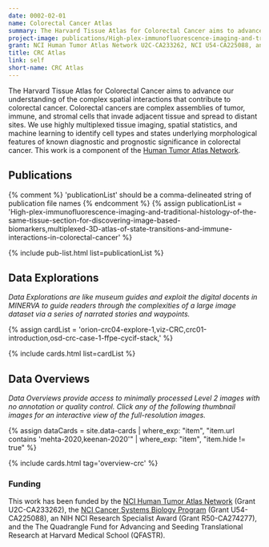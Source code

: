 ```yaml
---
date: 0002-02-01
name: Colorectal Cancer Atlas
summary: The Harvard Tissue Atlas for Colorectal Cancer aims to advance our understanding of the complex spatial interactions that contribute to colorectal cancer. Colorectal cancers are complex assemblies of tumor, immune, and stromal cells that invade adjacent tissue and spread to distant sites. We use highly multiplexed tissue imaging, spatial statistics, and machine learning to identify cell types and states underlying morphological features of known diagnostic and prognostic significance in colorectal cancer. This work is a component of the [Human Tumor Atlas Network](https://humantumoratlas.org/).  
project-image: publications/High-plex-immunofluorescence-imaging-and-traditional-histology-of-the-same-tissue-section-for-discovering-image-based-biomarkers-2.png
grant: NCI Human Tumor Atlas Network U2C-CA233262, NCI U54-CA225088, and the Ludwig Cancer Research Foundation
title: CRC Atlas
link: self
short-name: CRC Atlas
---
```


The Harvard Tissue Atlas for Colorectal Cancer aims to advance our understanding of the complex spatial interactions that contribute to colorectal cancer. Colorectal cancers are complex assemblies of tumor, immune, and stromal cells that invade adjacent tissue and spread to distant sites. We use highly multiplexed tissue imaging, spatial statistics, and machine learning to identify cell types and states underlying morphological features of known diagnostic and prognostic significance in colorectal cancer. This work is a component of the [Human Tumor Atlas Network](https://humantumoratlas.org/).  



## Publications
{% comment %}
  'publicationList' should be a comma-delineated string of publication file names
{% endcomment %}
{% assign publicationList = 'High-plex-immunofluorescence-imaging-and-traditional-histology-of-the-same-tissue-section-for-discovering-image-based-biomarkers,multiplexed-3D-atlas-of-state-transitions-and-immune-interactions-in-colorectal-cancer' %}

{% include pub-list.html list=publicationList %}

## Data Explorations
*Data Explorations are like museum guides and exploit the digital docents in MINERVA to guide readers through the complexities of a large image dataset via a series of narrated stories and waypoints.*

{% assign cardList = 'orion-crc04-explore-1,viz-CRC,crc01-introduction,osd-crc-case-1-ffpe-cycif-stack,' %}


{% include cards.html list=cardList %}

## Data Overviews
*Data Overviews provide access to minimally processed Level 2 images with no annotation or quality control. Click any of the following thumbnail images for an interactive view of the full-resolution images.*

{% assign dataCards = site.data-cards
    | where_exp: "item", "item.url contains 'mehta-2020,keenan-2020'"
    | where_exp: "item", "item.hide != true" %}

{% include cards.html tag='overview-crc' %}

### Funding
This work has been funded by the [NCI Human Tumor Atlas Network](https://www.cancer.gov/research/key-initiatives/moonshot-cancer-initiative/implementation/human-tumor-atlas) (Grant U2C-CA233262), the [NCI Cancer Systems Biology Program](https://csbconsortium.org/) (Grant U54-CA225088), an NIH NCI Research Specialist Award (Grant R50-CA274277), and the The Quadrangle Fund for Advancing and Seeding Translational Research at Harvard Medical School (QFASTR).
